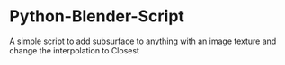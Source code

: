 # Python-Blender-Script
A simple script to add subsurface to anything with an image texture and change the interpolation to Closest
